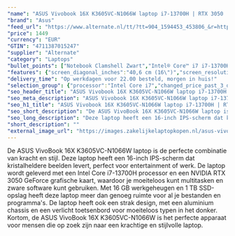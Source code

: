 ```yaml
---
"name": "ASUS Vivobook 16X K3605VC-N1066W laptop i7-13700H | RTX 3050 | 16 GB | 1 TB SSD"
"brand": "Asus"
"feed_url": "https://www.alternate.nl/tt/?tt=904_1594453_453806_&r=https%3A%2F%2Fwww.alternate.nl%2Fhtml%2Fproduct%2F1920728%3Futm_source%3Dtradetracker%26utm_medium%3Dcpc%26utm_campaign%3Dtradetracker_Laptop%26utm_term%3DPL7AZNAB"
"price": 1449
"currency": "EUR"
"GTIN": "4711387015247"
"supplier": "Alternate"
"category": "Laptops"
"bullet_points": ["Notebook Clamshell Zwart","Intel® Core™ i7 i7-13700H 2,4 GHz","40,6 cm (16\") WUXGA 1920 x 1200 Pixels IPS LED backlight 16:10","16 GB DDR4-SDRAM 2 x 8 GB","1 TB SSD","NVIDIA GeForce RTX 3050 4 GB Intel Iris Xe Graphics","Wi-Fi 6E (802.11ax) Bluetooth 5.0","Lithium-Ion (Li-Ion) 50 Wh 120 W","Windows 11 Home 64-bit"]
"features": {"screen_diagonal_inches":"40,6 cm (16\")","screen_resolution":"1920 x 1200 Pixels","processor_family":"Intel® Core™ i7","memory_size":"16 GB","memory_type":"DDR4-SDRAM","total_storage_space":"1 TB","graphics_card":"NVIDIA GeForce RTX 3050","graphics_memory_size":"4 GB","operating_system":"Windows 11 Home","battery_capacity":"50 Wh","width":"358,6 mm","depth":"249,1 mm","height":"18,9 mm","weight":"1,8 kg"}
"delivery_time": "Op werkdagen voor 22.00 besteld, morgen in huis!"
"selection_group": {"processor":"Intel Core i7","changed_price_past_3_days":false,"product_family":"VivoBook"}
"seo_header_title": "ASUS Vivobook 16X K3605VC-N1066W laptop i7-13700H | RTX 3050 | 16 GB | 1 TB SSD"
"seo_meta_description": "ASUS Vivobook 16X K3605VC-N1066W laptop i7-13700H | RTX 3050 | 16 GB | 1 TB SSD"
"seo_h1_title": "ASUS Vivobook 16X K3605VC-N1066W laptop i7-13700H | RTX 3050 | 16 GB | 1 TB SSD"
"seo_short_description": "De ASUS VivoBook 16X K3605VC-N1066W laptop is de perfecte combinatie van kracht en stijl."
"seo_long_description": "Deze laptop heeft een 16-inch IPS-scherm dat kristalheldere beelden levert, perfect voor entertainment of werk. De laptop wordt geleverd met een Intel Core i7-13700H processor en een NVIDIA RTX 3050 GeForce grafische kaart, waardoor je moeiteloos kunt multitasken en zware software kunt gebruiken. Met 16 GB werkgeheugen en 1 TB SSD-opslag heeft deze laptop meer dan genoeg ruimte voor al je bestanden en programma's. De laptop heeft ook een strak design, met een aluminium chassis en een verlicht toetsenbord voor moeiteloos typen in het donker. Kortom, de ASUS VivoBook 16X K3605VC-N1066W is het perfecte apparaat voor mensen die op zoek zijn naar een krachtige en stijlvolle laptop."
"short_description": ""
"external_image_url": "https://images.zakelijkelaptopkopen.nl/asus-vivobook-16x-k3605vc-n1066w-laptop-i7-13700h-rtx-3050-16-gb-1-tb-ssd.webp"
---
```


De ASUS VivoBook 16X K3605VC-N1066W laptop is de perfecte combinatie van kracht en stijl. Deze laptop heeft een 16-inch IPS-scherm dat kristalheldere beelden levert, perfect voor entertainment of werk. De laptop wordt geleverd met een Intel Core i7-13700H processor en een NVIDIA RTX 3050 GeForce grafische kaart, waardoor je moeiteloos kunt multitasken en zware software kunt gebruiken. Met 16 GB werkgeheugen en 1 TB SSD-opslag heeft deze laptop meer dan genoeg ruimte voor al je bestanden en programma's. De laptop heeft ook een strak design, met een aluminium chassis en een verlicht toetsenbord voor moeiteloos typen in het donker. Kortom, de ASUS VivoBook 16X K3605VC-N1066W is het perfecte apparaat voor mensen die op zoek zijn naar een krachtige en stijlvolle laptop.